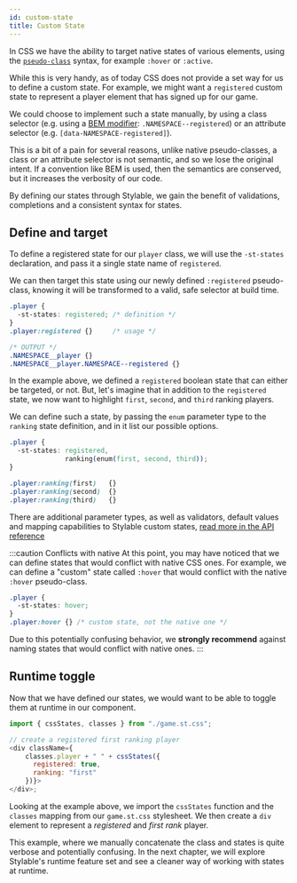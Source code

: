 ```yaml
---
id: custom-state
title: Custom State
---
```


In CSS we have the ability to target native states of various elements, using the [`pseudo-class`](https://developer.mozilla.org/en-US/docs/Web/CSS/Pseudo-classes) syntax, for example `:hover` or `:active`.

While this is very handy, as of today CSS does not provide a set way for us to define a custom state. For example, we might want a `registered` custom state to represent a player element that has signed up for our game.

We could choose to implement such a state manually, by using a class selector (e.g. using a [BEM modifier](http://getbem.com/naming/#modifier:~:text=block__elem%20%7B%20color%3A%20%23042%3B%20%7D-,Modifier,-Flags%20on%20blocks): `.NAMESPACE--registered`) or an attribute selector (e.g. `[data-NAMESPACE-registered]`).

This is a bit of a pain for several reasons, unlike native pseudo-classes, a class or an attribute selector is not semantic, and so we lose the original intent. If a convention like BEM is used, then the semantics are conserved, but it increases the verbosity of our code.

By defining our states through Stylable, we gain the benefit of validations, completions and a consistent syntax for states.

## Define and target

To define a registered state for our `player` class, we will use the `-st-states` declaration, and pass it a single state name of `registered`.

We can then target this state using our newly defined `:registered` pseudo-class, knowing it will be transformed to a valid, safe selector at build time.

<!-- prettier-ignore-start -->
```css
.player {
  -st-states: registered; /* definition */
}
.player:registered {}     /* usage */

/* OUTPUT */
.NAMESPACE__player {}
.NAMESPACE__player.NAMESPACE--registered {}
```
<!-- prettier-ignore-end -->

In the example above, we defined a `registered` boolean state that can either be targeted, or not. But, let's imagine that in addition to the `registered` state, we now want to highlight `first`, `second`, and `third` ranking players.

We can define such a state, by passing the `enum` parameter type to the `ranking` state definition, and in it list our possible options.

<!-- prettier-ignore-start -->
```css
.player {
  -st-states: registered, 
              ranking(enum(first, second, third)); 
}

.player:ranking(first)   {}    
.player:ranking(second)  {}    
.player:ranking(third)   {}     
```
<!-- prettier-ignore-end -->

There are additional parameter types, as well as validators, default values and mapping capabilities to Stylable custom states, [read more in the API reference](../../references/pseudo-classes.md)

:::caution Conflicts with native
At this point, you may have noticed that we can define states that would conflict with native CSS ones. For example, we can define a "custom" state called `:hover` that would conflict with the native `:hover` pseudo-class.

<!-- prettier-ignore-start -->
```css
.player {
  -st-states: hover;
}
.player:hover {} /* custom state, not the native one */
```
<!-- prettier-ignore-end -->

Due to this potentially confusing behavior, we **strongly recommend** against naming states that would conflict with native ones.
:::

## Runtime toggle

Now that we have defined our states, we would want to be able to toggle them at runtime in our component.

<!-- prettier-ignore-start -->
```js
import { cssStates, classes } from "./game.st.css";

// create a registered first ranking player
<div className={
    classes.player + " " + cssStates({ 
      registered: true,
      ranking: "first" 
    })}>
</div>;
```
<!-- prettier-ignore-end -->

Looking at the example above, we import the `cssStates` function and the `classes` mapping from our `game.st.css` stylesheet. We then create a `div` element to represent a _registered_ and _first rank_ player.

This example, where we manually concatenate the class and states is quite verbose and potentially confusing. In the next chapter, we will explore Stylable's runtime feature set and see a cleaner way of working with states at runtime.
